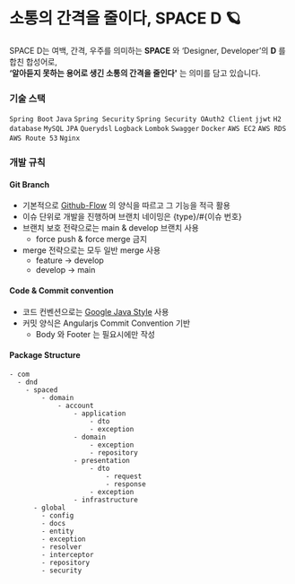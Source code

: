 # 소통의 간격을 줄이다, SPACE D 🪐
SPACE D는 여백, 간격, 우주를 의미하는 **SPACE** 와 ‘Designer, Developer’의 **D** 를 합친 합성어로,  
**‘알아듣지 못하는 용어로 생긴 소통의 간격을 줄인다'** 는 의미를 담고 있습니다.  

### 기술 스택
`Spring Boot`  `Java`  `Spring Security`  `Spring Security OAuth2 Client`  `jjwt` `H2 database` `MySQL` `JPA` `Querydsl` `Logback` `Lombok` `Swagger` `Docker` `AWS EC2` `AWS RDS` `AWS Route 53`  `Nginx`

### 개발 규칙
#### Git Branch 
- 기본적으로 [Github-Flow](https://docs.github.com/en/get-started/using-github/github-flow) 의 양식을 따르고 그 기능을 적극 활용
- 이슈 단위로 개발을 진행하며 브랜치 네이밍은 {type}/#{이슈 번호}
- 브랜치 보호 전략으로는 main & develop 브랜치 사용 
  - force push & force merge 금지
- merge 전략으로는 모두 일반 merge 사용
    - feature → develop
    - develop → main

#### Code & Commit convention
- 코드 컨벤션으로는 [Google Java Style](https://github.com/google/styleguide) 사용
- 커밋 양식은 Angularjs Commit Convention 기반
    - Body 와 Footer 는 필요시에만 작성

#### Package Structure
```
- com
  - dnd
    - spaced
        - domain
            - account
                - application
                    - dto
                    - exception
                - domain
                    - exception
                    - repository
                - presentation
                    - dto
                        - request
                        - response
                    - exception
                - infrastructure
	  - global
	    - config
	    - docs
	    - entity
	    - exception
	    - resolver
	    - interceptor
	    - repository
	    - security
```
